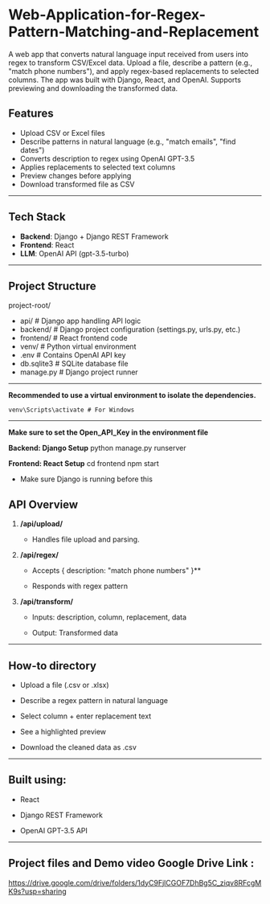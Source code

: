 # Web-Application-for-Regex-Pattern-Matching-and-Replacement
A web app that converts natural language input received from users into regex to transform CSV/Excel data. Upload a file, describe a pattern (e.g., "match phone numbers"), and apply regex-based replacements to selected columns. The app was built with Django, React, and OpenAI. Supports previewing and downloading the transformed data.


##  Features

- Upload CSV or Excel files
- Describe patterns in natural language (e.g., "match emails", "find dates")
- Converts description to regex using OpenAI GPT-3.5
- Applies replacements to selected text columns
- Preview changes before applying
- Download transformed file as CSV

---

##  Tech Stack

- **Backend**: Django + Django REST Framework
- **Frontend**: React
- **LLM**: OpenAI API (gpt-3.5-turbo)


---

##  Project Structure

project-root/
- api/ # Django app handling API logic
- backend/ # Django project configuration (settings.py, urls.py, etc.)
- frontend/ # React frontend code
- venv/ # Python virtual environment
- .env # Contains OpenAI API key
- db.sqlite3 # SQLite database file
- manage.py # Django project runner

---

**Recommended to use a virtual environment to isolate  the dependencies.**

    venv\Scripts\activate # For Windows

---

**Make sure to set the Open_API_Key in the environment file**

**Backend: Django Setup**
    python manage.py runserver 

**Frontend: React Setup** 
          cd frontend 
          npm start

- Make sure Django is running before this

## API Overview

1.  **/api/upload/**

    - Handles file upload and parsing.

2.  **/api/regex/**

    - Accepts { description: \"match phone numbers\" }**

    - Responds with regex pattern

3.  **/api/transform/**

    - Inputs: description, column, replacement, data

    - Output: Transformed data

---

## How-to directory

- Upload a file (.csv or .xlsx)

- Describe a regex pattern in natural language

- Select column + enter replacement text

- See a highlighted preview

- Download the cleaned data as .csv

---

## Built using:

- React

- Django REST Framework

- OpenAI GPT-3.5 API

---
## Project files and Demo video Google Drive Link : 
https://drive.google.com/drive/folders/1dyC9FjlCGOF7DhBg5C_ziqv8RFcgMK9s?usp=sharing




 
